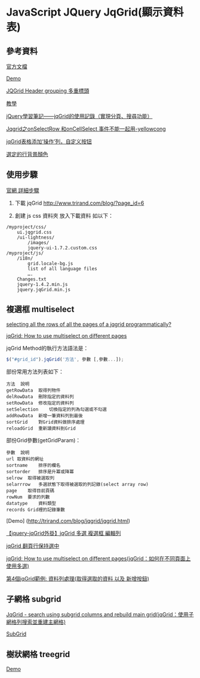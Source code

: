 # JavaScript JQuery JqGrid(顯示資料表)

## 參考資料

[官方文檔](http://www.trirand.com/jqgridwiki/doku.php?id=wiki:jqgriddocs)

[Demo](http://trirand.com/blog/jqgrid/jqgrid.html)

[JQGrid Header grouping 多重標頭](http://www.trirand.com/jqgridwiki/doku.php?id=wiki:groupingheadar)

[教學](https://www.guriddo.net/documentation/guriddo/javascript/)

[jQuery學習筆記——jqGrid的使用記錄（實現分頁、搜尋功能）](https://codertw.com/%E5%89%8D%E7%AB%AF%E9%96%8B%E7%99%BC/253022/)

[Jqgrid之onSelectRow 和onCellSelect 事件不能一起用-yellowcong](https://blog.csdn.net/yelllowcong/article/details/78890992)

[jqGrid表格添加‘操作’列，自定义按钮](https://blog.csdn.net/nnaay_/article/details/104670844)

[選定的行背景顏色](https://stackoverflow.com/questions/4305223/selected-row-background-color)

## 使用步驟

[官網 詳細步驟](http://www.trirand.com/jqgridwiki/doku.php?id=wiki:how_to_install)

1. 下載 jqGrid
    http://www.trirand.com/blog/?page_id=6

2. 創建 js css 資料夾 放入下載資料 如以下：

```
/myproject/css/
	ui.jqgrid.css
	/ui-lightness/
		/images/
		jquery-ui-1.7.2.custom.css
/myproject/js/
	/i18n/
		grid.locale-bg.js
		list of all language files
		….
	Changes.txt
	jquery-1.4.2.min.js
	jquery.jqGrid.min.js
```

## 複選框 multiselect

[selecting all the rows of all the pages of a jqgrid programmatically?](https://stackoverflow.com/questions/24935133/selecting-all-the-rows-of-all-the-pages-of-a-jqgrid-programmatically/24941828#24941828)

[jqGrid: How to use multiselect on different pages](https://stackoverflow.com/questions/11567915/jqgrid-how-to-use-multiselect-on-different-pages)

jqGrid Method的執行方法語法是：

```js
$("#grid_id").jqGrid('方法', 參數 [,參數...]);
```

部份常用方法列表如下：

```
方法	說明
getRowData	取得列物件
delRowData	刪除指定的資料列
setRowData	修改指定的資料列
setSelection	切換指定的列為勾選或不勾選
addRowData	新增一筆資料列到最後
sortGrid	對Grid資料做排序處理
reloadGrid	重新讀資料到Grid
```

部份Grid參數(getGridParam)：

```
參數	說明
url	取資料的網址
sortname	排序的欄名
sortorder	排序是升冪或降冪
selrow	取得被選取列
selarrrow	多選狀態下取得被選取的列記錄(select array row)
page	取得目前頁碼
rowNum	要求的列數
datatype	資料類型
records	Grid裡的記錄筆數
```

[Demo]
(http://trirand.com/blog/jqgrid/jqgrid.html)

[【jquery-jqGrid外掛】jqGrid 多選 複選框 編輯列](https://www.itread01.com/content/1548541448.html)

[jqGrid 翻頁行保持選中](https://programmer.group/jqgrid-remains-selected-when-using-multiselect-to-turn-pages.html)

[jqGrid: How to use multiselect on different pages(jqGrid：如何在不同頁面上使用多選)](https://stackoverflow.com/questions/11567915/jqgrid-how-to-use-multiselect-on-different-pages)


[第4個jqGrid範例: 資料列處理(取得選取的資料 以及 新增按鈕)](http://jdev.tw/blog2/1640/jqgrid-data-manipulation)


## 子網格 subgrid

[JqGrid - search using subgrid columns and rebuild main grid(jqGrid：使用子網格列搜索並重建主網格)](https://stackoverflow.com/questions/33530408/jqgrid-search-using-subgrid-columns-and-rebuild-main-grid)

[SubGrid](https://www.guriddo.net/documentation/guriddo/javascript/user-guide/subgrid/)

## 樹狀網格 treegrid

[Demo](http://trirand.com/blog/jqgrid/jqgrid.html)
